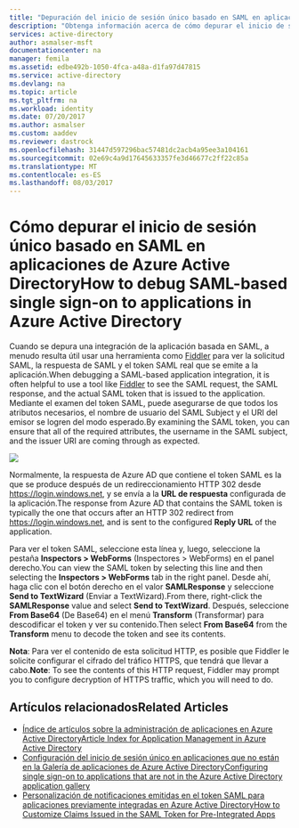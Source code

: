 ```yaml
---
title: "Depuración del inicio de sesión único basado en SAML en aplicaciones de Azure Active Directory | Microsoft Docs"
description: "Obtenga información acerca de cómo depurar el inicio de sesión único basado en SAML en aplicaciones de Azure Active Directory  "
services: active-directory
author: asmalser-msft
documentationcenter: na
manager: femila
ms.assetid: edbe492b-1050-4fca-a48a-d1fa97d47815
ms.service: active-directory
ms.devlang: na
ms.topic: article
ms.tgt_pltfrm: na
ms.workload: identity
ms.date: 07/20/2017
ms.author: asmalser
ms.custom: aaddev
ms.reviewer: dastrock
ms.openlocfilehash: 31447d597296bac57481dc2acb4a95ee3a104161
ms.sourcegitcommit: 02e69c4a9d17645633357fe3d46677c2ff22c85a
ms.translationtype: MT
ms.contentlocale: es-ES
ms.lasthandoff: 08/03/2017
---
```

# <a name="how-to-debug-saml-based-single-sign-on-to-applications-in-azure-active-directory"></a><span data-ttu-id="b6fa0-103">Cómo depurar el inicio de sesión único basado en SAML en aplicaciones de Azure Active Directory</span><span class="sxs-lookup"><span data-stu-id="b6fa0-103">How to debug SAML-based single sign-on to applications in Azure Active Directory</span></span>
<span data-ttu-id="b6fa0-104">Cuando se depura una integración de la aplicación basada en SAML, a menudo resulta útil usar una herramienta como [Fiddler](http://www.telerik.com/fiddler) para ver la solicitud SAML, la respuesta de SAML y el token SAML real que se emite a la aplicación.</span><span class="sxs-lookup"><span data-stu-id="b6fa0-104">When debugging a SAML-based application integration, it is often helpful to use a tool like [Fiddler](http://www.telerik.com/fiddler) to see the SAML request, the SAML response, and the actual SAML token that is issued to the application.</span></span> <span data-ttu-id="b6fa0-105">Mediante el examen del token SAML, puede asegurarse de que todos los atributos necesarios, el nombre de usuario del SAML Subject y el URI del emisor se logren del modo esperado.</span><span class="sxs-lookup"><span data-stu-id="b6fa0-105">By examining the SAML token, you can ensure that all of the required attributes, the username in the SAML subject, and the issuer URI are coming through as expected.</span></span>

![][1]

<span data-ttu-id="b6fa0-106">Normalmente, la respuesta de Azure AD que contiene el token SAML es la que se produce después de un redireccionamiento HTTP 302 desde https://login.windows.net, y se envía a la **URL de respuesta** configurada de la aplicación.</span><span class="sxs-lookup"><span data-stu-id="b6fa0-106">The response from Azure AD that contains the SAML token is typically the one that occurs after an HTTP 302 redirect from https://login.windows.net, and is sent to the configured **Reply URL** of the application.</span></span> 

<span data-ttu-id="b6fa0-107">Para ver el token SAML, seleccione esta línea y, luego, seleccione la pestaña **Inspectors > WebForms** (Inspectores > WebForms) en el panel derecho.</span><span class="sxs-lookup"><span data-stu-id="b6fa0-107">You can view the SAML token by selecting this line and then selecting the **Inspectors > WebForms** tab in the right panel.</span></span> <span data-ttu-id="b6fa0-108">Desde ahí, haga clic con el botón derecho en el valor **SAMLResponse** y seleccione **Send to TextWizard** (Enviar a TextWizard).</span><span class="sxs-lookup"><span data-stu-id="b6fa0-108">From there, right-click the **SAMLResponse** value and select **Send to TextWizard**.</span></span> <span data-ttu-id="b6fa0-109">Después, seleccione **From Base64** (De Base64) en el menú **Transform** (Transformar) para descodificar el token y ver su contenido.</span><span class="sxs-lookup"><span data-stu-id="b6fa0-109">Then select **From Base64** from the **Transform** menu to decode the token and see its contents.</span></span>

<span data-ttu-id="b6fa0-110">**Nota**: Para ver el contenido de esta solicitud HTTP, es posible que Fiddler le solicite configurar el cifrado del tráfico HTTPS, que tendrá que llevar a cabo.</span><span class="sxs-lookup"><span data-stu-id="b6fa0-110">**Note**: To see the contents of this HTTP request, Fiddler may prompt you to configure decryption of HTTPS traffic, which you will need to do.</span></span>

## <a name="related-articles"></a><span data-ttu-id="b6fa0-111">Artículos relacionados</span><span class="sxs-lookup"><span data-stu-id="b6fa0-111">Related Articles</span></span>
* [<span data-ttu-id="b6fa0-112">Índice de artículos sobre la administración de aplicaciones en Azure Active Directory</span><span class="sxs-lookup"><span data-stu-id="b6fa0-112">Article Index for Application Management in Azure Active Directory</span></span>](../active-directory-apps-index.md)
* [<span data-ttu-id="b6fa0-113">Configuración del inicio de sesión único en aplicaciones que no están en la Galería de aplicaciones de Azure Active Directory</span><span class="sxs-lookup"><span data-stu-id="b6fa0-113">Configuring single sign-on to applications that are not in the Azure Active Directory application gallery</span></span>](../active-directory-saas-custom-apps.md)
* [<span data-ttu-id="b6fa0-114">Personalización de notificaciones emitidas en el token SAML para aplicaciones previamente integradas en Azure Active Directory</span><span class="sxs-lookup"><span data-stu-id="b6fa0-114">How to Customize Claims Issued in the SAML Token for Pre-Integrated Apps</span></span>](active-directory-saml-claims-customization.md)

<!--Image references-->
[1]: ../media/active-directory-saml-debugging/fiddler.png
